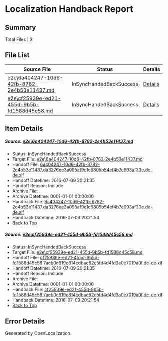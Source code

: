 # <a name='report-top'></a> Localization Handback Report

## Summary
 Total Files | 2

## File List
 Source File | Status | Details 
 ----------- | ------ | ------- 
 [e2e\6a404247-10d6-42fb-8782-2e4b53e11437.md](https://github.com/OpenLocalizationTestOrg/oltest/blob/7db428d521a0d0e8d47e72011ad6aea630e15478/e2e/6a404247-10d6-42fb-8782-2e4b53e11437.md) | InSyncHandedBackSuccess | [Details](#6981e5a95c2952a439f43012a8d793cf856626393)
 [e2e\cf25939e-ed21-455d-9b5b-fd1588d45c58.md](https://github.com/OpenLocalizationTestOrg/oltest/blob/7db428d521a0d0e8d47e72011ad6aea630e15478/e2e/cf25939e-ed21-455d-9b5b-fd1588d45c58.md) | InSyncHandedBackSuccess | [Details](#4ce7741040a34e6caf3c8b9f29d693257f848a9a10)

## Item Details
##### <a name='6981e5a95c2952a439f43012a8d793cf856626393'></a> Source: [e2e\6a404247-10d6-42fb-8782-2e4b53e11437.md](https://github.com/OpenLocalizationTestOrg/oltest/blob/7db428d521a0d0e8d47e72011ad6aea630e15478/e2e/6a404247-10d6-42fb-8782-2e4b53e11437.md)
* Status: InSyncHandedBackSuccess
* Target File: [e2e\6a404247-10d6-42fb-8782-2e4b53e11437.md](https://github.com/OpenLocalizationTestOrg/oltest-dede-fly/blob/755faf5faae910ce3f3f0fc3dd7072dd22974795/e2e/6a404247-10d6-42fb-8782-2e4b53e11437.md)
* Handoff File: [6a404247-10d6-42fb-8782-2e4b53e11437.da3276ee3a095af9e1c6805b54ef4b7e993af30e.de-de.xlf](https://github.com/OpenLocalizationTestOrg/olhandoff-e2e/blob/eb3c303f32d6dbb0747239cf8abbb90a32fa8b07/ol-handoff/OpenLocalizationTestOrg/oltest-dede-fly/ci/6a404247-10d6-42fb-8782-2e4b53e11437.da3276ee3a095af9e1c6805b54ef4b7e993af30e.de-de.xlf)
* Handoff Datetime: 2016-07-09 20:21:35
* Handoff Reason: Include
* Archive File: 
* Archive Datetime: 0001-01-01 00:00:00
* Handback File: [6a404247-10d6-42fb-8782-2e4b53e11437.da3276ee3a095af9e1c6805b54ef4b7e993af30e.de-de.xlf](https://github.com/OpenLocalizationTestOrg/olhandback-e2e/blob/a488f42826e8370d5f07b5d61b4adad059b97679/ol-handback/OpenLocalizationTestOrg/oltest-dede-fly/ci/6a404247-10d6-42fb-8782-2e4b53e11437.da3276ee3a095af9e1c6805b54ef4b7e993af30e.de-de.xlf)
* Handback Datetime: 2016-07-09 20:21:54
* [Back to Top](#report-top)

##### <a name='4ce7741040a34e6caf3c8b9f29d693257f848a9a10'></a> Source: [e2e\cf25939e-ed21-455d-9b5b-fd1588d45c58.md](https://github.com/OpenLocalizationTestOrg/oltest/blob/7db428d521a0d0e8d47e72011ad6aea630e15478/e2e/cf25939e-ed21-455d-9b5b-fd1588d45c58.md)
* Status: InSyncHandedBackSuccess
* Target File: [e2e\cf25939e-ed21-455d-9b5b-fd1588d45c58.md](https://github.com/OpenLocalizationTestOrg/oltest-dede-fly/blob/755faf5faae910ce3f3f0fc3dd7072dd22974795/e2e/cf25939e-ed21-455d-9b5b-fd1588d45c58.md)
* Handoff File: [cf25939e-ed21-455d-9b5b-fd1588d45c58.7aeb0c619c814cdbae62c5fd4d4fd3a0e7019a0f.de-de.xlf](https://github.com/OpenLocalizationTestOrg/olhandoff-e2e/blob/eb3c303f32d6dbb0747239cf8abbb90a32fa8b07/ol-handoff/OpenLocalizationTestOrg/oltest-dede-fly/ci/cf25939e-ed21-455d-9b5b-fd1588d45c58.7aeb0c619c814cdbae62c5fd4d4fd3a0e7019a0f.de-de.xlf)
* Handoff Datetime: 2016-07-09 20:21:35
* Handoff Reason: Include
* Archive File: 
* Archive Datetime: 0001-01-01 00:00:00
* Handback File: [cf25939e-ed21-455d-9b5b-fd1588d45c58.7aeb0c619c814cdbae62c5fd4d4fd3a0e7019a0f.de-de.xlf](https://github.com/OpenLocalizationTestOrg/olhandback-e2e/blob/a488f42826e8370d5f07b5d61b4adad059b97679/ol-handback/OpenLocalizationTestOrg/oltest-dede-fly/ci/cf25939e-ed21-455d-9b5b-fd1588d45c58.7aeb0c619c814cdbae62c5fd4d4fd3a0e7019a0f.de-de.xlf)
* Handback Datetime: 2016-07-09 20:21:54
* [Back to Top](#report-top)


## Error Details

Generated by OpenLocalization.

